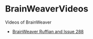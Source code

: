 # BrainWeaverVideos

Videos of BrainWeaver

 * [BrainWeaver Ruffian and Issue 288](http://richelbilderbeek.nl/ProjectBrainWeaver288.mp4)